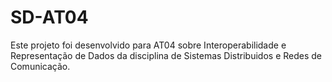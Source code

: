# SD-AT04
Este projeto foi desenvolvido para AT04 sobre Interoperabilidade e Representação de Dados da disciplina de Sistemas Distribuidos e Redes de Comunicação.
